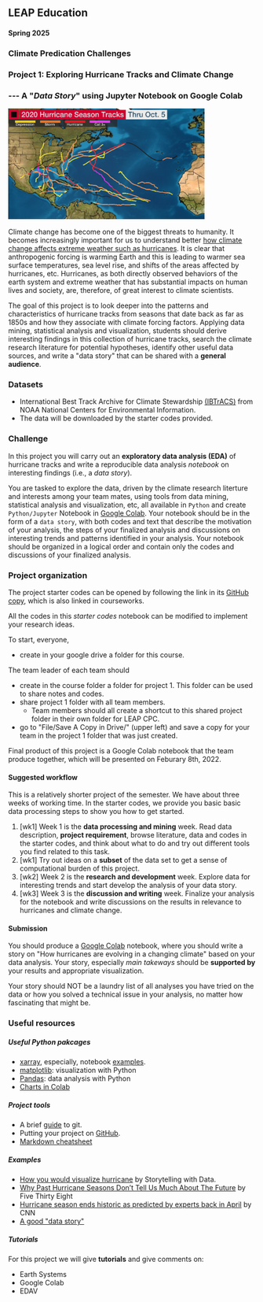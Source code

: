 ## LEAP Education 
#### Spring 2025
### Climate Predication Challenges 
### Project 1: Exploring Hurricane Tracks and Climate Change
### --- A "*Data Story*" using Jupyter Notebook on Google Colab

<img src="../figs/tracks-2020example.jpeg" width="400">

Climate change has become one of the biggest threats to humanity. It becomes increasingly important for us to understand better [how climate change affects extreme weather such as hurricanes](https://www.gfdl.noaa.gov/global-warming-and-hurricanes/). It is clear that anthropogenic forcing is warming Earth and this is leading to warmer sea surface temperatures, sea level rise, and shifts of the areas affected by hurricanes, etc. Hurricanes, as both directly observed behaviors of the earth system and extreme weather that has substantial impacts on human lives and society, are, therefore, of great interest to climate scientists. 

The goal of this project is to look deeper into the patterns and characteristics of hurricane tracks from seasons that date back as far as 1850s and how they associate with climate forcing factors. Applying data mining, statistical analysis and visualization, students should derive interesting findings in this collection of hurricane tracks, search the climate research literature for potential hypotheses, identify other useful data sources, and write a "data story" that can be shared with a **general audience**. 

### Datasets

+ International Best Track Archive for Climate Stewardship [(IBTrACS)](https://www.ncdc.noaa.gov/ibtracs/) from NOAA National Centers for Environmental Information. 
+ The data will be downloaded by the starter codes provided. 

### Challenge 

In this project you will carry out an **exploratory data analysis (EDA)** of hurricane tracks and write a reproducible data analysis *notebook* on interesting findings (i.e., a *data story*).

You are tasked to explore the data, driven by the climate research literture and interests among your team mates, using tools from data mining, statistical analysis and visualization, etc, all available in `Python` and create `Python/Jupyter` Notebook in [Google Colab](https://www.youtube.com/watch?v=inN8seMm7UI). Your notebook should be in the form of a `data story`, with both codes and text that describe the motivation of your analysis, the steps of your finalized analysis and discussions on interesting trends and patterns identified in your analysis. Your notebook should be organized in a logical order and contain only the codes and discussions of your finalized analysis.   

### Project organization

The project starter codes can be opened by following the link in its [GitHub copy](https://github.com/leap-stc/LEAPCourse-Climate-Pred-Challenges/blob/main/Project-StarterCodes/Project1-EDAV/lib/Project1-Starter.ipynb), which is also linked in courseworks. 

All the codes in this *starter codes* notebook can be modified to implement your research ideas.

To start, everyone,

+ create in your google drive a folder for this course.

The team leader of each team should

+ create in the course folder a folder for project 1.
This folder can be used to share notes and codes.
+ share project 1 folder with all team members.
	+ Team members should all create a shortcut to this shared project folder in their own folder for LEAP CPC.
+ go to "File/Save A Copy in Drive/" (upper left) and save a copy for your team in the project 1 folder that was just created.

Final product of this project is a Google Colab notebook that the team produce together, which will be presented on Feburary 8th, 2022. 
 
#### Suggested workflow
This is a relatively shorter project of the semester. We have about three weeks of working time. In the starter codes, we provide you basic basic data processing steps to show you how to get started. 

1. [wk1] Week 1 is the **data processing and mining** week. Read data description, **project requirement**, browse literature, data and codes in the starter codes, and think about what to do and try out different tools you find related to this task.
2. [wk1] Try out ideas on a **subset** of the data set to get a sense of computational burden of this project. 
3. [wk2] Week 2 is the **research and development** week. Explore data for interesting trends and start develop the analysis of your data story. 
4. [wk3] Week 3 is the **discussion and writing** week. Finalize your analysis for the notebook and write discussions on the results in relevance to hurricanes and climate change. 

#### Submission
You should produce a [Google Colab](https://colab.research.google.com/?utm_source=scs-index) notebook, where you should write a story on "How hurricanes are evolving in a changing climate" based on your data analysis. Your story, especially *main takeways* should be **supported by** your results and appropriate visualization. 

Your story should NOT be a laundry list of all analyses you have tried on the data or how you solved a technical issue in your analysis, no matter how fascinating that might be. 

### Useful resources

##### Useful Python pakcages
* [xarray](https://xarray.pydata.org/en/stable/), especially, notebook [examples](https://xarray.pydata.org/en/stable/gallery.html).
* [matplotlib](https://matplotlib.org/): visualization with Python
* [Pandas](https://pandas.pydata.org/): data analysis with Python
* [Charts in Colab](https://colab.research.google.com/notebooks/charts.ipynb)

##### Project tools
* A brief [guide](http://rogerdudler.github.io/git-guide/) to git.
* Putting your project on [GitHub](https://guides.github.com/introduction/getting-your-project-on-github/).
* [Markdown cheatsheet](https://www.markdownguide.org/cheat-sheet/)

##### Examples
+ [How you would visualize hurricane](https://www.storytellingwithdata.com/blog/2017/10/1/how-youd-visualize-hurricanes) by Storytelling with Data.
+ [Why Past Hurricane Seasons Don’t Tell Us Much About The Future](https://fivethirtyeight.com/features/why-past-hurricane-seasons-dont-tell-us-much-about-the-future/) by Five Thirty Eight
+ [Hurricane season ends historic as predicted by experts back in April](https://www.cnn.com/2020/11/30/weather/record-breaking-atlantic-hurricane-season-wrap-up/index.html) by CNN
+ [A good "data story"](https://drhagen.com/blog/the-missing-11th-of-the-month/)

##### Tutorials

For this project we will give **tutorials** and give comments on:

- Earth Systems
- Google Colab
- EDAV
